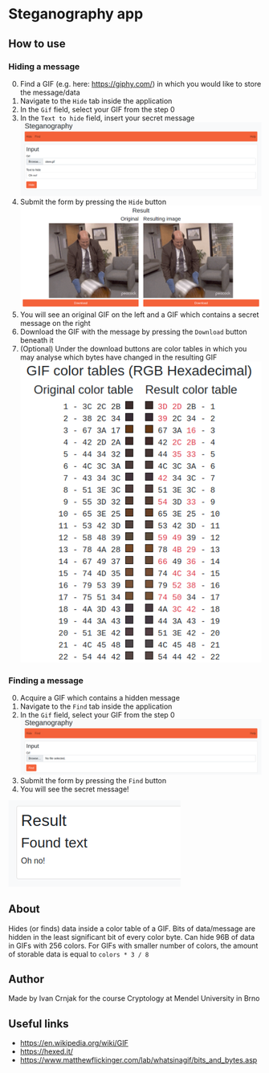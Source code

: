 # Steganography app

## How to use

### Hiding a message
0. Find a GIF (e.g. here: https://giphy.com/) in which you would like to store the message/data
1. Navigate to the `Hide` tab inside the application
2. In the `Gif` field, select your GIF from the step 0
3. In the `Text to hide` field, insert your secret message
![](help/hide-help-image1.png)
4. Submit the form by pressing the `Hide` button
![](help/hide-help-image2.png)
5. You will see an original GIF on the left and a GIF which contains a secret message on the right
6. Download the GIF with the message by pressing the `Download` button beneath it
7. (Optional) Under the download buttons are color tables in which you may analyse which bytes have changed in the resulting GIF
![](help/hide-help-image3.png)

### Finding a message
0. Acquire a GIF which contains a hidden message
1. Navigate to the `Find` tab inside the application
2. In the `Gif` field, select your GIF from the step 0
![](help/find-image1.png)
3. Submit the form by pressing the `Find` button
4. You will see the secret message!

![](help/find-image2.png)

## About
Hides (or finds) data inside a color table of a GIF. 
Bits of data/message are hidden in the least significant bit of every color byte.
Can hide 96B of data in GIFs with 256 colors.
For GIFs with smaller number of colors, the amount of storable data is equal to `colors * 3 / 8`

## Author
Made by Ivan Crnjak for the course Cryptology at Mendel University in Brno

## Useful links
* https://en.wikipedia.org/wiki/GIF
* https://hexed.it/
* https://www.matthewflickinger.com/lab/whatsinagif/bits_and_bytes.asp
